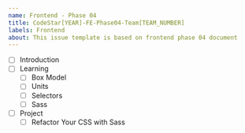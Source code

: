 ```yaml
---
name: Frontend - Phase 04
title: CodeStar[YEAR]-FE-Phase04-Team[TEAM_NUMBER]
labels: Frontend
about: This issue template is based on frontend phase 04 document
---
```


-   [ ] Introduction
-   [ ] Learning
    -   [ ] Box Model
    -   [ ] Units
    -   [ ] Selectors
    -   [ ] Sass
-   [ ] Project
    -   [ ] Refactor Your CSS with Sass
